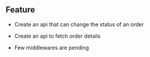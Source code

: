 ## Feature

- Create an api that can change the status of an order

- Create an api to fetch order details 

- Few middlewares are pending